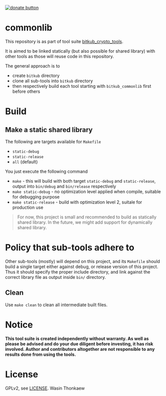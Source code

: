 [![donate button](https://img.shields.io/badge/$-donate-ff69b4.svg?maxAge=2592000&amp;style=flat)](https://github.com/haxpor/donate)

# commonlib

This repository is as part of tool suite [bitkub_crypto_tools](https://github.com/haxpor/bitkub_crypto_tools).

It is aimed to be linked statically (but also possible for shared library) with other tools as those will reuse code in this repository.

The general approach is to

* create `bitkub` directory
* clone all sub-tools into `bitkub` directory
* then respectively build each tool starting with `bitkub_commonlib` first before others

# Build

## Make a static shared library

The following are targets available for `Makefile`

* `static-debug`
* `static-release`
* `all` (default)

You just execute the following command

* `make` - this will build with both target `static-debug` and `static-release`, output into `bin/debug` and `bin/release` respectively
* `make static-debug` - no optimization level applied when compile, suitable for debugging purpose
* `make static-release` - build with optimization level 2, suitale for production use

> For now, this project is small and recommended to build as statically shared library. In the future, we might add support for dynamically shared library.

# Policy that sub-tools adhere to

Other sub-tools (mostly) will depend on this project, and its `Makefile` should build a single target either against debug, or release version of this project.
Thus it should specify the proper include directory, and link against the correct library file as output inside `bin/` directory.

## Clean

Use `make clean` to clean all intermediate built files.

# Notice

**This tool suite is created independently without warranty. As well as please be advised and do your due diligent before investing, it has risk involved. Author and contributors altogether are not responsible to any results done from using the tools.**

# License

GPLv2, see [LICENSE](https://github.com/haxpor/bitkub_commonlib/blob/main/LICENSE).
Wasin Thonkaew
